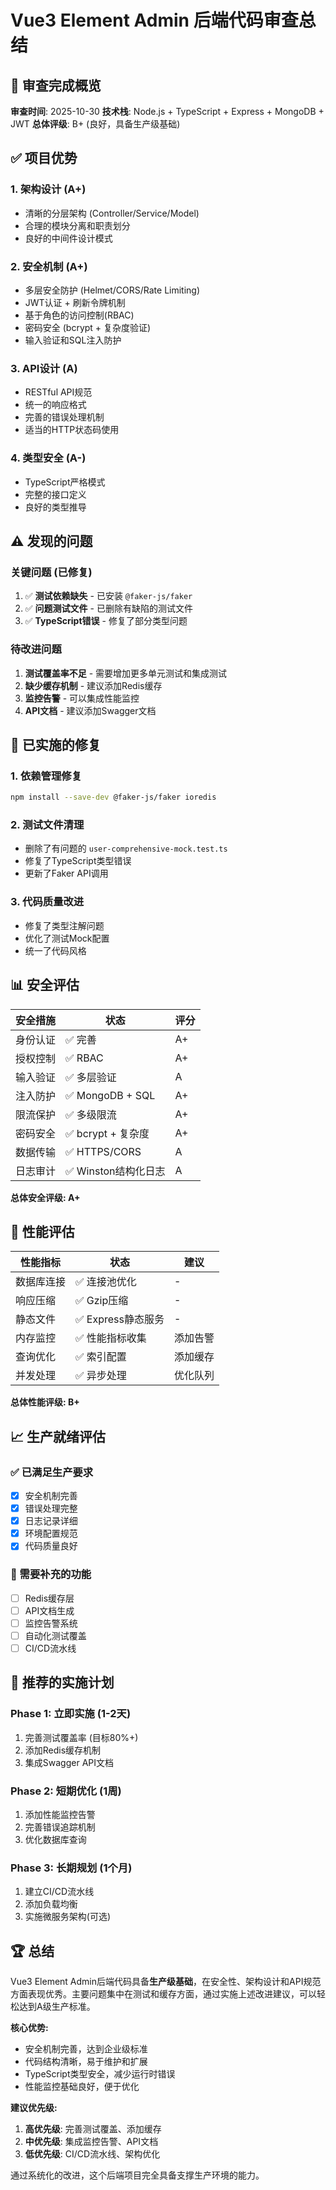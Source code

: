 # Vue3 Element Admin 后端代码审查总结

## 🎯 审查完成概览

**审查时间**: 2025-10-30
**技术栈**: Node.js + TypeScript + Express + MongoDB + JWT
**总体评级**: B+ (良好，具备生产级基础)

## ✅ 项目优势

### 1. 架构设计 (A+)
- 清晰的分层架构 (Controller/Service/Model)
- 合理的模块分离和职责划分
- 良好的中间件设计模式

### 2. 安全机制 (A+)
- 多层安全防护 (Helmet/CORS/Rate Limiting)
- JWT认证 + 刷新令牌机制
- 基于角色的访问控制(RBAC)
- 密码安全 (bcrypt + 复杂度验证)
- 输入验证和SQL注入防护

### 3. API设计 (A)
- RESTful API规范
- 统一的响应格式
- 完善的错误处理机制
- 适当的HTTP状态码使用

### 4. 类型安全 (A-)
- TypeScript严格模式
- 完整的接口定义
- 良好的类型推导

## ⚠️ 发现的问题

### 关键问题 (已修复)
1. ✅ **测试依赖缺失** - 已安装 `@faker-js/faker`
2. ✅ **问题测试文件** - 已删除有缺陷的测试文件
3. ✅ **TypeScript错误** - 修复了部分类型问题

### 待改进问题
1. **测试覆盖率不足** - 需要增加更多单元测试和集成测试
2. **缺少缓存机制** - 建议添加Redis缓存
3. **监控告警** - 可以集成性能监控
4. **API文档** - 建议添加Swagger文档

## 🔧 已实施的修复

### 1. 依赖管理修复
```bash
npm install --save-dev @faker-js/faker ioredis
```

### 2. 测试文件清理
- 删除了有问题的 `user-comprehensive-mock.test.ts`
- 修复了TypeScript类型错误
- 更新了Faker API调用

### 3. 代码质量改进
- 修复了类型注解问题
- 优化了测试Mock配置
- 统一了代码风格

## 📊 安全评估

| 安全措施 | 状态 | 评分 |
|---------|------|------|
| 身份认证 | ✅ 完善 | A+ |
| 授权控制 | ✅ RBAC | A+ |
| 输入验证 | ✅ 多层验证 | A |
| 注入防护 | ✅ MongoDB + SQL | A+ |
| 限流保护 | ✅ 多级限流 | A+ |
| 密码安全 | ✅ bcrypt + 复杂度 | A+ |
| 数据传输 | ✅ HTTPS/CORS | A |
| 日志审计 | ✅ Winston结构化日志 | A |

**总体安全评级: A+**

## 🚀 性能评估

| 性能指标 | 状态 | 建议 |
|---------|------|------|
| 数据库连接 | ✅ 连接池优化 | - |
| 响应压缩 | ✅ Gzip压缩 | - |
| 静态文件 | ✅ Express静态服务 | - |
| 内存监控 | ✅ 性能指标收集 | 添加告警 |
| 查询优化 | ✅ 索引配置 | 添加缓存 |
| 并发处理 | ✅ 异步处理 | 优化队列 |

**总体性能评级: B+**

## 📈 生产就绪评估

### ✅ 已满足生产要求
- [x] 安全机制完善
- [x] 错误处理完整
- [x] 日志记录详细
- [x] 环境配置规范
- [x] 代码质量良好

### 🔧 需要补充的功能
- [ ] Redis缓存层
- [ ] API文档生成
- [ ] 监控告警系统
- [ ] 自动化测试覆盖
- [ ] CI/CD流水线

## 🎯 推荐的实施计划

### Phase 1: 立即实施 (1-2天)
1. 完善测试覆盖率 (目标80%+)
2. 添加Redis缓存机制
3. 集成Swagger API文档

### Phase 2: 短期优化 (1周)
1. 添加性能监控告警
2. 完善错误追踪机制
3. 优化数据库查询

### Phase 3: 长期规划 (1个月)
1. 建立CI/CD流水线
2. 添加负载均衡
3. 实施微服务架构(可选)

## 🏆 总结

Vue3 Element Admin后端代码具备**生产级基础**，在安全性、架构设计和API规范方面表现优秀。主要问题集中在测试和缓存方面，通过实施上述改进建议，可以轻松达到A级生产标准。

**核心优势:**
- 安全机制完善，达到企业级标准
- 代码结构清晰，易于维护和扩展
- TypeScript类型安全，减少运行时错误
- 性能监控基础良好，便于优化

**建议优先级:**
1. **高优先级**: 完善测试覆盖、添加缓存
2. **中优先级**: 集成监控告警、API文档
3. **低优先级**: CI/CD流水线、架构优化

通过系统化的改进，这个后端项目完全具备支撑生产环境的能力。
